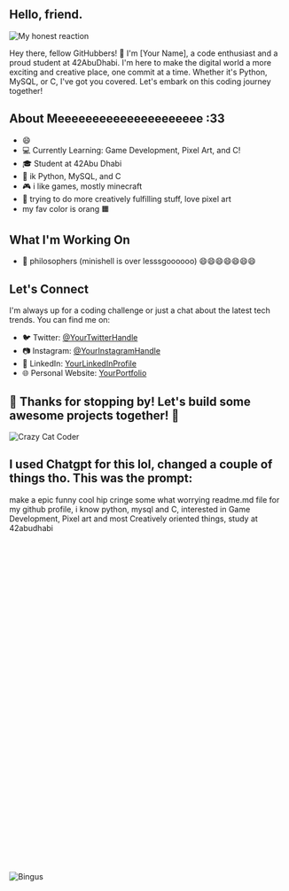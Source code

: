 ## Hello, friend.
![My honest reaction](https://media.giphy.com/media/uumyicWLoJVi8/giphy.gif)


Hey there, fellow GitHubbers! 👋 I'm [Your Name], a code enthusiast and a proud student at 42AbuDhabi. I'm here to make the digital world a more exciting and creative place, one commit at a time. Whether it's Python, MySQL, or C, I've got you covered. Let's embark on this coding journey together!

## About Meeeeeeeeeeeeeeeeeeeee :33
- 😄
- 💻 Currently Learning: Game Development, Pixel Art, and C!
- 🎓 Student at 42Abu Dhabi
- 💬 ik Python, MySQL, and C
- 🎮 i like games, mostly minecraft
- 🎨 trying to do more creatively fulfilling stuff, love pixel art
- my fav color is orang 🟧

## What I'm Working On
- 🚀 philosophers (minishell is over lesssgoooooo) 😄😄😄😄😄😄😄

## Let's Connect
I'm always up for a coding challenge or just a chat about the latest tech trends. You can find me on:
- 🐦 Twitter: [@YourTwitterHandle](https://twitter.com/elonmuskamiritewhataguyIlovetwitterImeanX)
- 📷 Instagram: [@YourInstagramHandle](https://www.instagram.com/glorytometa)
- 💼 LinkedIn: [YourLinkedInProfile](https://www.linkedin.com/in/ineedtogetajob)
- 🌐 Personal Website: [YourPortfolio](https://www.yourportfolio.com/donthaveone)

## 🎉 Thanks for stopping by! Let's build some awesome projects together! 🎉

![Crazy Cat Coder](https://media.giphy.com/media/JIX9t2j0ZTN9S/giphy.gif)

## I used Chatgpt for this lol, changed a couple of things tho. This was the prompt:
make a epic funny cool hip cringe some what worrying readme.md file for my github profile, i know python, mysql and C, interested in Game Development, Pixel art and most Creatively oriented things, study at 42abudhabi
<br />
<br />
<br />
<br />
<br />
<br />
<br />
<br />
<br />
<br />
<br />
<br />
<br />
<br />
<br />
<br />
<br />
<br />
<br />
<br />
<br />
<br />
<br />
<br />
<br />
<br />
<br />
<br />
<br />
<br />
<br />
<br />
<br />
<br />
<br />
<br />
<br />
![Bingus](https://github.com/ayan479/ayan479/blob/main/bingus.gif)
